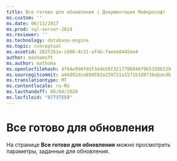 ```yaml
---
title: Все готово для обновления | Документация Майкрософт
ms.custom: ''
ms.date: 06/13/2017
ms.prod: sql-server-2014
ms.reviewer: ''
ms.technology: database-engine
ms.topic: conceptual
ms.assetid: 282f261e-cb00-4c31-af4b-faeee0445ee4
author: mashamsft
ms.author: mathoma
ms.openlocfilehash: 4f04e990fddf3dde58f3217706846f965150b229
ms.sourcegitcommit: ad4d92dce894592a259721a1571b1d8736abacdb
ms.translationtype: MT
ms.contentlocale: ru-RU
ms.lasthandoff: 08/04/2020
ms.locfileid: "87737559"
---
```

# <a name="ready-to-upgrade"></a>Все готово для обновления
  На странице **Все готово для обновления** можно просмотреть параметры, заданные для обновления.  
  
  
